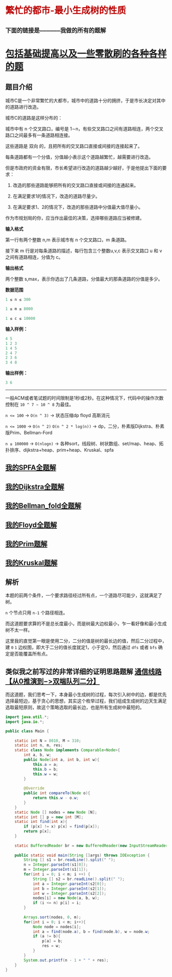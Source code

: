 # <font color='bb000'>繁忙的都市-最小生成树的性质</font>
## **`下面的链接是——————我做的所有的题解`**

# [包括基础提高以及一些零散刷的各种各样的题](https://www.acwing.com/blog/content/33005/) 

## 题目介绍

城市C是一个非常繁忙的大都市，城市中的道路十分的拥挤，于是市长决定对其中的道路进行改造。

城市C的道路是这样分布的：

城市中有 n 个交叉路口，编号是 1∼n，有些交叉路口之间有道路相连，两个交叉路口之间最多有一条道路相连接。

这些道路是 双向 的，且把所有的交叉路口直接或间接的连接起来了。

每条道路都有一个分值，分值越小表示这个道路越繁忙，越需要进行改造。

但是市政府的资金有限，市长希望进行改造的道路越少越好，于是他提出下面的要求：

1. 改造的那些道路能够把所有的交叉路口直接或间接的连通起来。

2. 在满足要求1的情况下，改造的道路尽量少。

3. 在满足要求1、2的情况下，改造的那些道路中分值最大值尽量小。

作为市规划局的你，应当作出最佳的决策，选择哪些道路应当被修建。

**输入格式**

第一行有两个整数 n,m 表示城市有 n 个交叉路口，m 条道路。

接下来 m 行是对每条道路的描述，每行包含三个整数u,v,c 表示交叉路口 u 和 v 之间有道路相连，分值为 c。

**输出格式**

两个整数 s,max，表示你选出了几条道路，分值最大的那条道路的分值是多少。

**数据范围**

```java
1 ≤ n ≤ 300
 
1 ≤ m ≤ 8000
 
1 ≤ c ≤ 10000
```

**输入样例：**
```java
4 5
1 2 3
1 4 5
2 4 7
2 3 6
3 4 8
```

**输出样例：**

```java
3 6
```

----------

一般ACM或者笔试题的时间限制是1秒或2秒。在这种情况下，代码中的操作次数控制在 `10 ^ 7 ∼ 10 ^ 8` 为最佳。

`n <= 100` -> `O(n ^ 3)` -> 状态压缩dp floyd 高斯消元

`n <= 1000` -> `O(n ^ 2)` `O(n ^ 2 * log(n))` -> dp，二分，朴素版Dijkstra、朴素版Prim、Bellman-Ford

`n ≤ 100000`  -> `O(nlogn)` -> 各种sort，线段树、树状数组、set/map、heap、拓扑排序、dijkstra+heap、prim+heap、Kruskal、spfa

## [我的SPFA全题解](https://www.acwing.com/solution/content/184825/) 

## [我的Dijkstra全题解](https://www.acwing.com/solution/content/184816/) 

## [我的Bellman_fold全题解](https://www.acwing.com/solution/content/189425/)

## [我的Floyd全题解](https://www.acwing.com/solution/content/189426/)

## [我的Prim题解](https://www.acwing.com/solution/content/143780/)

## [我的Kruskal题解](https://www.acwing.com/solution/content/189531/)


## 解析

本题的前两个条件，一个要求路径经过所有点，一个道路尽可能少，这就满足了树。

`n` 个节点只用 `n-1` 个路径相连。

而这道题要求算的不是总长度最小，而是树最大边权最小，乍一看好像和最小生成树不太一样。

这里我的直觉第一眼是使用二分，二分的值是树的最长边的值，然后二分过程中，建 `0` `1` 边权图，即大于二分的值长度就定1，小于定0，然后通过 `dfs` 或者 `bfs` 确定是否能覆盖所有点。

## 类似我之前写过的非常详细的证明思路题解 [通信线路【从0推演到−>双端队列二分】](https://www.acwing.com/solution/content/196911/) 

而这道题，我们思考一下，本身最小生成树的过程，每次引入树中的边，都是优先选择最短边，基于贪心的思想，其实这个枚举过程，我们组成生成树的边天生满足选取最短原则，故这个策略选取的最长边，也是所有生成树中最短的。

```java
import java.util.*;
import java.io.*;

public class Main {
    
    static int N = 8010, M = 310;
    static int n, m, res;
    static class Node implements Comparable<Node>{
        int a, b, w;
        public Node(int a, int b, int w){
            this.a = a;
            this.b = b;
            this.w = w;
        }
        
        @Override
        public int compareTo(Node o){
            return this.w - o.w;
        }
    }
    static Node [] nodes = new Node [N];
    static int [] p = new int [M];
    static int find(int x){
        if (p[x] != x) p[x] = find(p[x]);
        return p[x];
    }
    
    static BufferedReader br = new BufferedReader(new InputStreamReader(System.in));
    
    public static void main(String []args) throws IOException {
        String [] s1 = br.readLine().split(" ");
        n = Integer.parseInt(s1[0]);
        m = Integer.parseInt(s1[1]);
        for(int i = 0; i < m; i ++) {
            String [] s2 = br.readLine().split(" ");
            int a = Integer.parseInt(s2[0]);
            int b = Integer.parseInt(s2[1]);
            int w = Integer.parseInt(s2[2]);
            nodes[i] = new Node(a, b, w);      
            if (i <= n) p[i] = i; 
        }
        
        Arrays.sort(nodes, 0, m);
        for(int i = 0; i < m; i++){
            Node node = nodes[i];
            int a = find(node.a), b = find(node.b), w = node.w;
            if (a != b){
                p[a] = b;
                res = w;
            }
        }
        System.out.printf(n - 1 + " " + res);
    }
}
```